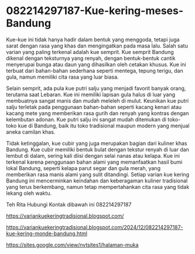 # 082214297187-Kue-kering-meses-Bandung
Kue-kue ini tidak hanya hadir dalam bentuk yang menggoda, tetapi juga sarat dengan rasa yang khas dan mengingatkan pada masa lalu. Salah satu varian yang paling terkenal adalah kue semprit. Kue semprit Bandung dikenal dengan teksturnya yang renyah, dengan bentuk-bentuk cantik menyerupai bunga atau daun yang dihasilkan oleh cetakan khusus. Kue ini terbuat dari bahan-bahan sederhana seperti mentega, tepung terigu, dan gula, namun memiliki cita rasa yang luar biasa.

Selain semprit, ada pula kue putri salju yang menjadi favorit banyak orang, terutama saat Lebaran. Kue ini memiliki lapisan gula halus di luar yang membuatnya sangat manis dan mudah meleleh di mulut. Keunikan kue putri salju terletak pada penggunaan bahan-bahan seperti kacang kenari atau kacang mete yang memberikan rasa gurih dan renyah yang kontras dengan kelembutan adonan. Kue putri salju ini sangat mudah ditemukan di toko-toko kue di Bandung, baik itu toko tradisional maupun modern yang menjual aneka camilan khas.

Tidak ketinggalan, kue cubir yang juga merupakan bagian dari kuliner khas Bandung. Kue cubir memiliki bentuk bulat dengan tekstur renyah di luar dan lembut di dalam, sering kali diisi dengan selai nanas atau kelapa. Kue ini terkenal karena penggunaan bahan alami yang memanfaatkan hasil bumi lokal Bandung, seperti kelapa parut segar dan gula merah, yang memberikan rasa manis alami yang sulit ditandingi. Setiap varian kue kering Bandung ini mencerminkan keindahan dan keberagaman kuliner tradisional yang terus berkembang, namun tetap mempertahankan cita rasa yang tidak lekang oleh waktu.

Teh Rita 
Hubungi Kontak dibawah ini 
082214297187

https://variankuekeringtradisional.blogspot.com/

https://variankuekeringtradisional.blogspot.com/2024/12/082214297187-kue-kering-monde-bandung.html

https://sites.google.com/view/nvtsites1/halaman-muka

